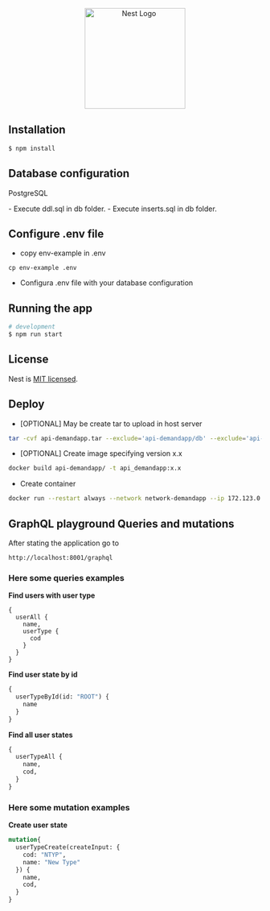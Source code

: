 <p align="center">
  <a href="http://nestjs.com/" target="blank"><img src="https://nestjs.com/img/logo-small.svg" width="200" alt="Nest Logo" /></a>
</p>

[circleci-image]: https://img.shields.io/circleci/build/github/nestjs/nest/master?token=abc123def456
[circleci-url]: https://circleci.com/gh/nestjs/nest

## Installation

```bash
$ npm install
```

## Database configuration
<p>PostgreSQL</p>
- Execute ddl.sql in db folder.
- Execute inserts.sql in db folder.

## Configure .env file
- copy env-example in .env
```
cp env-example .env
``` 

- Configura .env file with your database configuration


## Running the app

```bash
# development
$ npm run start
```

## License

Nest is [MIT licensed](LICENSE).

## Deploy
- [OPTIONAL] May be create tar to upload in host server
````bash
tar -cvf api-demandapp.tar --exclude='api-demandapp/db' --exclude='api-demandapp/node_modules' --exclude='api-demandapp/.git' api-demandapp/
````
  
- [OPTIONAL] Create image specifying version x.x
````bash
docker build api-demandapp/ -t api_demandapp:x.x
````

- Create container
````bash
docker run --restart always --network network-demandapp --ip 172.123.0.5 --name api_demandapp -p 8001:8001 -d api_demandapp:v.v
````

## GraphQL playground Queries and mutations
After stating the application go to 
```
http://localhost:8001/graphql
```

### Here some queries examples

**Find users with user type**

```
{
  userAll {
    name,
    userType {
      cod
    }
  }
}
```

**Find user state by id**

```graphql
{
  userTypeById(id: "ROOT") {
    name
  }
}
```

**Find all user states**

```graphql
{
  userTypeAll {
    name,
    cod,
  }
}
```

### Here some mutation examples

**Create user state**
```graphql
mutation{
  userTypeCreate(createInput: {
    cod: "NTYP",
    name: "New Type"
  }) {
    name,
    cod,
  }
}
```